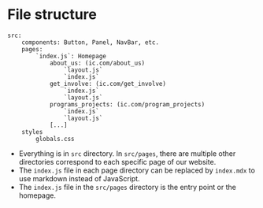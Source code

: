 # File structure

```
src:  
    components: Button, Panel, NavBar, etc.  
    pages:  
        `index.js`: Homepage  
            about_us: (ic.com/about_us)  
                `layout.js`
                `index.js`
            get_involve: (ic.com/get_involve)  
                `index.js`  
                `layout.js`  
            programs_projects: (ic.com/program_projects)  
                `index.js`  
                `layout.js`  
            [...]  
    styles  
        globals.css  
```

- Everything is in `src` directory. In `src/pages`, there are multiple other directories correspond to each specific page of our website. 
- The `index.js` file in each page directory can be replaced by `index.mdx` to use markdown instead of JavaScript.
- The `index.js` file in the `src/pages` directory is the entry point or the homepage.
